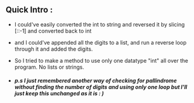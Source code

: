 <h2> Quick Intro : </h2>

- I could've easily converted the int to string and reversed it by slicing [::-1] and converted back to int
- and I could've appended all the digits to a list, and run a reverse loop through it and added the digits.

- So I tried to make a method to use only one datatype "int" all over the program. No lists or strings.
- <h4><b><i> p.s I just remembered another way of checking for pallindrome without finding the number of digits and using only one loop but I'll just keep this unchanged as it is : ) </i></b>
